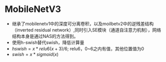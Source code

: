 # MobileNetV3

* 继承了mobilenetv1中的深度可分离卷积，以及moilbetv2中的逆残差结构（inverted residual network）,同时引入SE模块（通道自注意力机制），网络结构本身是通过NAS的方法得到。
* 使用h-swish替代swish，降低计算量
* $hswish=x*relu6(x+3)/6$​;  relu6，0~6之内有值，其他位置值为0
* $swish=x*sigmoid(x)$

